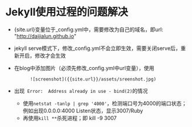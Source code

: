 # Jekyll使用过程的问题解决

- {site.url}变量位于_config.yml中，需要修改为自己的域名，即url: "http://daijialun.github.io"

- jekyll serve模式下，修改_config.yml不会立即生效，需要关闭serve后，重新开启，修改才会生效

- 在blog中添加图片（必须先修改_config.yml中url变量），使用
    
            ![screenshot]({{site.url}}/assets/sreenshot.jpg)
            
- 出现` Error:  Address already in use - bind(2)`的情况

    - 使用`netstat -tanlp | grep '4000'`，检测端口号为4000的端口状态；例如出现0.0.0.0:4000 Listen状态，显示3007/Ruby
    - 再使用`kill **`杀死进程；即 kill -9 3007